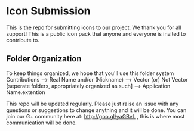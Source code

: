 # Icon Submission
This is the repo for submitting icons to our project. We thank you for all support!
This is a public icon pack that anyone and everyone is invited to contribute to.

## Folder Organization
To keep things organized, we hope that you'll use this folder system
Contributions --> Real Name and/or (Nickname) --> Vector (or) Not Vector [seperate folders, appropriately organized as such] --> Application Name.extention

This repo will be updated regularly. Please just raise an issue with any questions or suggestions to change anything and it will be done. You can join our G+ community here at: http://goo.gl/yaGBvL , this is where most communication will be done.
